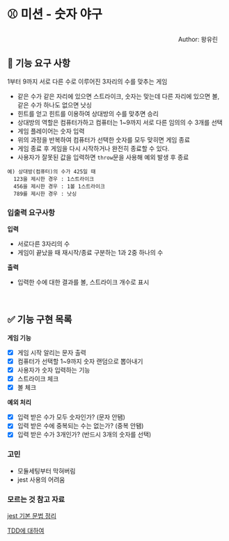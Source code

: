 # ⚾ 미션 - 숫자 야구

<div style="text-align: right; margin-right: 20px"> Author: 왕유린 </div>

## 🚀 기능 요구 사항

1부터 9까지 서로 다른 수로 이루어진 3자리의 수를 맞추는 게임

- 같은 수가 같은 자리에 있으면 스트라이크, 숫자는 맞는데 다른 자리에 있으면 볼, 같은 수가 하나도 없으면 낫싱
- 힌트를 얻고 힌트를 이용하여 상대방의 수를 맞추면 승리
- 상대방의 역할은 컴퓨터가하고 컴퓨터는 1~9까지 서로 다른 임의의 수 3개를 선택
- 게임 플레이어는 숫자 입력
- 위의 과정을 반복하여 컴퓨터가 선택한 숫자를 모두 맞히면 게임 종료
- 게임 종료 후 게임을 다시 시작하거나 완전히 종료할 수 있다.
- 사용자가 잘못된 값을 입력하면 `throw`문을 사용해 예외 발생 후 종료

```
예) 상대방(컴퓨터)의 수가 425일 때
  123을 제시한 경우 : 1스트라이크
  456을 제시한 경우 : 1볼 1스트라이크
  789를 제시한 경우 : 낫싱
```

### 입출력 요구사항

**입력**

- 서로다른 3자리의 수
- 게임이 끝났을 때 재시작/종료 구분하는 1과 2중 하나의 수

**출력**

- 입력한 수에 대한 결과를 볼, 스트라이크 개수로 표시

<br>

## ✅ 기능 구현 목록

**게임 기능**

- [x] 게임 시작 알리는 문자 출력
- [x] 컴퓨터가 선택할 1~9까지 숫자 랜덤으로 뽑아내기
- [x] 사용자가 숫자 입력하는 기능
- [x] 스트라이크 체크
- [x] 볼 체크

**예외 처리**

- [x] 입력 받은 수가 모두 숫자인가? (문자 안됌)
- [x] 입력 받은 수에 중복되는 수는 없는가? (중복 안됌)
- [x] 입력 받은 수가 3개인가? (반드시 3개의 숫자를 선택)

### 고민

- 모듈세팅부터 막혀버림
- jest 사용의 어려움

### 모르는 것 참고 자료

<a href="https://inpa.tistory.com/entry/JEST-%F0%9F%93%9A-jest-%EB%AC%B8%EB%B2%95-%EC%A0%95%EB%A6%AC">jest 기본 문법 정리</a>

<a href="https://inpa.tistory.com/entry/QA-%F0%9F%93%9A-TDD-%EB%B0%A9%EB%B2%95%EB%A1%A0-%ED%85%8C%EC%8A%A4%ED%8A%B8-%EC%A3%BC%EB%8F%84-%EA%B0%9C%EB%B0%9C">TDD에 대하여</a>
